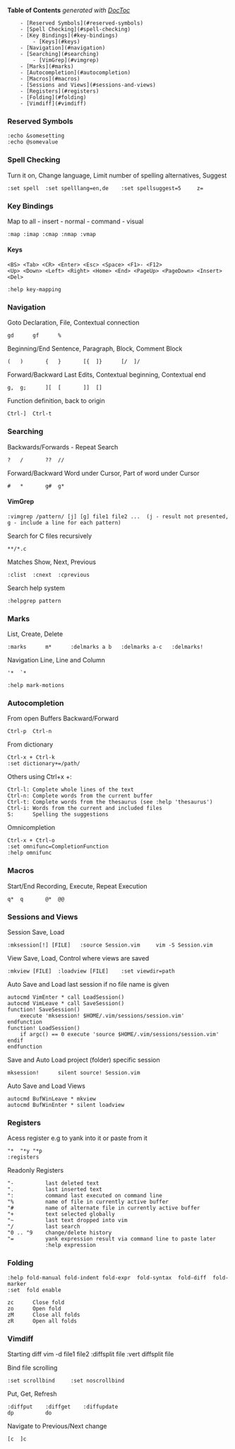**Table of Contents**  *generated with [DocToc](http://doctoc.herokuapp.com/)*

		- [Reserved Symbols](#reserved-symbols)
		- [Spell Checking](#spell-checking)
		- [Key Bindings](#key-bindings)
			- [Keys](#keys)
		- [Navigation](#navigation)
		- [Searching](#searching)
			- [VimGrep](#vimgrep)
		- [Marks](#marks)
		- [Autocompletion](#autocompletion)
		- [Macros](#macros)
		- [Sessions and Views](#sessions-and-views)
		- [Registers](#registers)
		- [Folding](#folding)
		- [Vimdiff](#vimdiff)

### Reserved Symbols

    :echo &somesetting
    :echo @somevalue

### Spell Checking

Turn it on, Change language, Limit number of spelling alternatives, Suggest

    :set spell  :set spelllang=en,de    :set spellsuggest=5     z=

### Key Bindings

Map to all - insert - normal - command - visual

    :map :imap :cmap :nmap :vmap

#### Keys

    <BS> <Tab> <CR> <Enter> <Esc> <Space> <F1>- <F12> 
    <Up> <Down> <Left> <Right> <Home> <End> <PageUp> <PageDown> <Insert> <Del> 

    :help key-mapping

### Navigation

Goto Declaration, File, Contextual connection

    gd      gf      %
Beginning/End Sentence, Paragraph, Block, Comment Block

    (   )       {   }       [{  ]}      [/  ]/
Forward/Backward Last Edits, Contextual beginning, Contextual end 

    g,  g;      ][  [       ]]  []
Function definition, back to origin

    Ctrl-]  Ctrl-t

### Searching

Backwards/Forwards - Repeat Search

    ?   /       ??  //
Forward/Backward Word under Cursor, Part of word under Cursor

    #   *       g#  g*

#### VimGrep

    :vimgrep /pattern/ [j] [g] file1 file2 ...  (j - result not presented, g - include a line for each pattern)

Search for C files recursively

    **/*.c

Matches Show, Next, Previous

    :clist  :cnext  :cprevious

Search help system

    :helpgrep pattern

### Marks

List, Create, Delete

    :marks      m*      :delmarks a b   :delmarks a-c   :delmarks!

Navigation Line, Line and Column

    '*  `*

    :help mark-motions

### Autocompletion

From open Buffers Backward/Forward
    
    Ctrl-p  Ctrl-n

From dictionary

    Ctrl-x + Ctrl-k
    :set dictionary+=/path/     

Others using Ctrl+x +:

    Ctrl-l: Complete whole lines of the text 
    Ctrl-n: Complete words from the current buffer 
    Ctrl-t: Complete words from the thesaurus (see :help 'thesaurus') 
    Ctrl-i: Words from the current and included files 
    S:      Spelling the suggestions

Omnicompletion

    Ctrl-x + Ctrl-o    
    :set omnifunc=CompletionFunction
    :help omnifunc 

### Macros

Start/End Recording, Execute, Repeat Execution

    q*  q       @*  @@

### Sessions and Views

Session Save, Load

    :mksession[!] [FILE]   :source Session.vim     vim -S Session.vim

View Save, Load, Control where views are saved

    :mkview [FILE]  :loadview [FILE]    :set viewdir=path

Auto Save and Load last session if no file name is given
    
    autocmd VimEnter * call LoadSession() 
    autocmd VimLeave * call SaveSession() 
    function! SaveSession()
        execute 'mksession! $HOME/.vim/sessions/session.vim' 
    endfunction
    function! LoadSession() 
        if argc() == 0 execute 'source $HOME/.vim/sessions/session.vim' endif
    endfunction

Save and Auto Load project (folder) specific session

    mksession!      silent source! Session.vim  

Auto Save and Load Views

    autocmd BufWinLeave * mkview 
    autocmd BufWinEnter * silent loadview

### Registers

Acess register e.g to yank into it or paste from it

    "*  "*y "*p
    :registers
    
Readonly Registers

    "-          last deleted text
    ".          last inserted text
    ":          command last executed on command line
    "%          name of file in currently active buffer
    "#          name of alternate file in currently active buffer
    "+          text selected globally
    "~          last text dropped into vim
    "/          last search
    "0 .. "9    change/delete history
    "=          yank expression result via command line to paste later
                :help expression

### Folding

    :help fold-manual fold-indent fold-expr  fold-syntax  fold-diff  fold-marker
    :set  fold enable

    zc      Close fold
    zo      Open fold
    zM      Close all folds
    zR      Open all folds

### Vimdiff

Starting diff
    vim -d file1 file2
    :diffsplit file     :vert diffsplit file

Bind file scrolling

    :set scrollbind     :set noscrollbind

Put, Get, Refresh
    
    :diffput    :diffget    :diffupdate
    dp          do

Navigate to Previous/Next change

    [c  ]c

